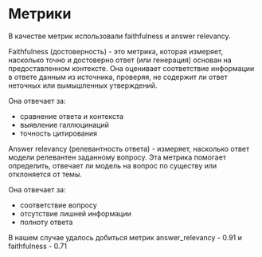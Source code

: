 # Метрики

В качестве метрик использовали faithfulness и answer relevancy.

Faithfulness (достоверность) - это метрика, которая измеряет, насколько точно и достоверно ответ (или генерация) основан на предоставленном контексте. Она оценивает соответствие информации в ответе данным из источника, проверяя, не содержит ли ответ неточных или вымышленных утверждений.

Она отвечает за:
- сравнение ответа и контекста
- выявление галлюцинаций
- точность цитирования


Answer relevancy (релевантность ответа) - измеряет, насколько ответ модели релевантен заданному вопросу. Эта метрика помогает определить, отвечает ли модель на вопрос по существу или отклоняется от темы.

Она отвечает за:
- соответствие вопросу
- отсутствие лишней информации
- полноту ответа


В нашем случае удалось добиться метрик answer_relevancy - 0.91 и faithfulness - 0.71
